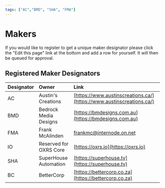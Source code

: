 ```yaml
---
tags: ["AC","BMD", "SHA", "FMA"]
---
```

# Makers
If you would like to register to get a unique maker designator please click the "Edit this page" link at the bottom and add a row for yourself. It will then be queued for approval.

## Registered Maker Designators

|Designator| Owner                          | Link                     |
|:-------- |:-------------------------------| :------------------------|
|AC        |Austin's Creations              | [https://www.austinscreations.ca/](https://www.austinscreations.ca/) |
|BMD       |Bedrock Media Designs           | [https://bmdesigns.com.au](https://bmdesigns.com.au) |
|FMA       |Frank McAlinden                 | <frankmc@internode.on.net> |
|IO        |Reserved for OXRS Core          | [https://oxrs.io](https://oxrs.io) |
|SHA       |SuperHouse Automation           | [https://superhouse.tv](https://superhouse.tv) |
|BC        |BetterCorp                      | [https://bettercorp.co.za](https://bettercorp.co.za) |
